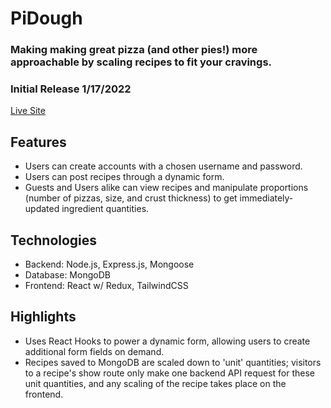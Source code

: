 # PiDough

### Making making great pizza (and other pies!) more approachable by scaling recipes to fit your cravings.
### Initial Release 1/17/2022

[Live Site](http://www.pidough.xyz/)

## Features
- Users can create accounts with a chosen username and password.
- Users can post recipes through a dynamic form.
- Guests and Users alike can view recipes and manipulate proportions (number of pizzas, size, and crust thickness) to get immediately-updated ingredient quantities.

## Technologies
- Backend: Node.js, Express.js, Mongoose
- Database: MongoDB
- Frontend: React w/ Redux, TailwindCSS

## Highlights
- Uses React Hooks to power a dynamic form, allowing users to create additional form fields on demand.
- Recipes saved to MongoDB are scaled down to 'unit' quantities; visitors to a recipe's show route only make one backend API request for these unit quantities, and any scaling of the recipe takes place on the frontend. 
